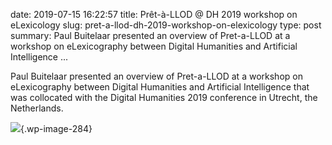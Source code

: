 date: 2019-07-15 16:22:57
title: Prêt-à-LLOD @ DH 2019 workshop on eLexicology
slug: pret-a-llod-dh-2019-workshop-on-elexicology
type: post
summary:  Paul Buitelaar presented an overview of Pret-a-LLOD at a workshop on eLexicography between Digital Humanities and Artificial Intelligence ... 




Paul Buitelaar presented an overview of Pret-a-LLOD at a workshop on
eLexicography between Digital Humanities and Artificial Intelligence
that was collocated with the Digital Humanities 2019 conference in
Utrecht, the Netherlands.

![](https://www.pret-a-llod.eu/wp-content/uploads/2019/07/eLexicology-1024x768.jpeg){.wp-image-284}
